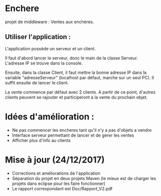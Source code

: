 # Enchere
projet de middleware : Ventes aux enchères.

## Utiliser l'application :
L'application possède un serveur et un client.

Il faut d'abord lancer le serveur, donc le main de la classe Serveur. L'adresse IP se trouve dans la console.

Ensuite, dans la classe Client, il faut mettre la bonne adresse IP dans la variable "adresseServeur" (localhost par défaut, marche sur un seul PC). Il suffit ensuite de lancer le client.

La vente commence par défaut avec 2 clients. A partir de ce point, d'autres clients peuvent se rajouter et participeront à la vente du prochain objet.

# Idées d'amélioration :
- Ne pas commencer les encheres tant qu'il n'y a pas d'objets a vendre
- Interface serveur permettant de lancer et de gerer les ventes
- Afficher plus d'info au clients

# Mise à jour (24/12/2017)

- Corrections et améliorations de l'application
- Séparation du projet en deux projets Maven (le mieux est de charger les projets dans eclipse pour les faire fonctionner)
- Le rapport correspondant est Doc/Rapport_V2.pdf
